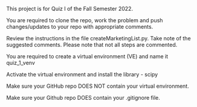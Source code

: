This project is for Quiz I of the Fall Semester 2022.

You are required to clone the repo, work the problem and push changes/updates to your repo with appropriate comments.

Review the instructions in the file createMarketingList.py. Take note of the suggested comments. Please note that not all steps are commented.

You are required to create a virtual environment (VE) and name it quiz_1_venv

Activate the virtual environment and install the library - scipy

Make sure your GitHub repo DOES NOT contain your virtual environment.

Make sure your Github repo DOES contain your .gitignore file.